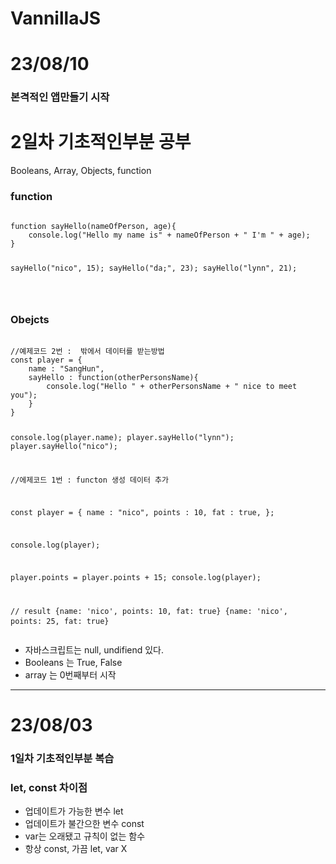 # VannillaJS
<h1>23/08/10</h1>
<h3>본격적인 앱만들기 시작</h3>


<h1>2일차 기초적인부분 공부</h1>
<P>Booleans, Array, Objects, function</p>
<h3>function</h3>
<pre>
<code>
function sayHello(nameOfPerson, age){
    console.log("Hello my name is" + nameOfPerson + " I'm " + age);
}

sayHello("nico", 15);
sayHello("da;", 23);
sayHello("lynn", 21);

</code>
</pre>

<h3>Obejcts</h3>
<pre>
<code>
//예제코드 2번 :  밖에서 데이터를 받는방법
const player = {
    name : "SangHun",
    sayHello : function(otherPersonsName){
        console.log("Hello " + otherPersonsName + " nice to meet you");
    }
}

console.log(player.name);
player.sayHello("lynn");
player.sayHello("nico");


//에제코드 1번 : functon 생성 데이터 추가

const player = {
    name : "nico",
    points : 10,
    fat : true,
};

console.log(player);

player.points = player.points + 15;
console.log(player);

// result
{name: 'nico', points: 10, fat: true}
{name: 'nico', points: 25, fat: true}
</code>
</pre>

<ul>
<li>자바스크립트는 null, undifiend 있다.</li>
<li>Booleans 는  True, False</li>
<li>array 는 0번째부터 시작</li>
</ul>
<hr>
<h1>23/08/03</h1>
<h3>1일차 기초적인부분 복습</h3>
<h3>let, const 차이점</h3>
<ul>
<li>업데이트가 가능한 변수 let</li>
<li>업데이트가 불간으한 변수 const</li>
<li>var는 오래됐고 규칙이 없는 함수</li>
<li>항상 const, 가끔 let, var X</li>
</ul>

